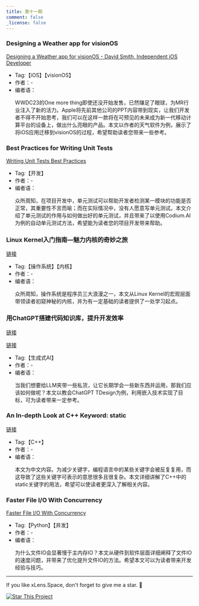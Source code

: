 ```yaml
---
title: 第十一期
comment: false
_license: false
---
```


### Designing a Weather app for visionOS

[Designing a Weather app for visionOS - David Smith, Independent iOS Developer](http://david-smith.org/blog/2023/07/12/design-notes-40)

- Tag:【iOS】【visionOS】
- 作者：-
- 编者语：
    <p>WWDC23的One more thing即使还没开始发售，已然赚足了眼球，为MR行业注入了新的活力。Apple将先前其他公司的PPT内容带到现实，让我们开发者不得不开始思考，我们可以在这样一款将在可预见的未来成为新一代移动计算平台的设备上，做出什么亮眼的产品。本文以作者的天气软件为例，展示了将iOS应用迁移到visionOS的过程，希望帮助读者您带来一些参考。</p>

### Best Practices for Writing Unit Tests

[Writing Unit Tests Best Practices](https://www.codium.ai/blog/best-practices-for-writing-unit-tests/)

- Tag:【开发】
- 作者：-
- 编者语：
    <p>众所周知，在项目开发中，单元测试可以帮助开发者检测某一模块的功能是否正常，其重要性不言而喻；而在实际情况中，没有人愿意写单元测试。本文介绍了单元测试的作用与如何做出好的单元测试，并且带来了以使用Codium.AI为例的自动单元测试方法，希望能为读者您的项目开发带来帮助。</p>

### Linux Kernel入门指南—魅力内核的奇妙之旅

[链接](https://mp.weixin.qq.com/s/kDiBBFXuYIbGNyJrS1GEuw)

- Tag:【操作系统】【内核】
- 作者：-
- 编者语：
    <p>众所周知，操作系统是程序员三大浪漫之一，本文从Linux Kernel的宏观层面带领读者初窥神秘的内核，并为有一定基础的读者提供了一处学习起点。</p>

### 用ChatGPT搭建代码知识库，提升开发效率

[链接](https://mp.weixin.qq.com/s/MpF9xBHYjgnCHNkFn1AsOA)

[链接](https://mp.weixin.qq.com/s?__biz=MjM5ODYwMjI2MA==&mid=2649779727&idx=1&sn=a70c679b52394a311615306ee7013604&chksm=beccfd7489bb7462006d9f0530c11ebafecf928e313d2f03c1394ffc17162da543b9f6cc2266&scene=132#wechat_redirect)

- Tag:【生成式AI】
- 作者：-
- 编者语：
    <p>当我们想要给LLM夹带一些私货，让它长期学会一些新东西并运用，那我们应该如何做呢？本文以教会ChatGPT TDesign为例，利用嵌入技术实现了目标，可为读者带来一定参考。</p>

### An In-depth Look at C++ Keyword: static

[链接](https://mp.weixin.qq.com/s/GEBi8sEjRLWeUlYu4kgDAA)

- Tag:【C++】
- 作者：-
- 编者语：
    <p>本文为中文内容。为减少关键字，编程语言中的某些关键字会被反复复用，而这导致了这些关键字可表示的意思很多且很复杂。本文详细讲解了C++中的static关键字的用法，希望可以使读者更深入了解相关内容。</p>

### Faster File I/O With Concurrency

[Faster File I/O With Concurrency](https://superfastpython.com/faster-file-io-with-concurrency/)

- Tag:【Python】【并发】
- 作者：-
- 编者语：
    <p>为什么文件IO会显著慢于主内存IO？本文从硬件到软件层面详细阐释了文件IO的速度问题，并带来了优化提升文件IO的方法。希望本文可以为读者带来开发经验与技巧。</p>

---

If you like xLens.Space, don't forget to give me a star. :star2:

[![Star This Project](https://img.shields.io/github/stars/xLensSpace/xlensspace.github.io?label=Stars&style=social)](https://github.com/xLensSpace/xlensspace.github.io)
